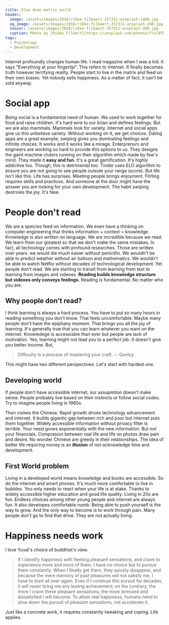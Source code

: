 ```yaml
---
title: Slow down matrix world
header:
  image: /assets/images/2018/rikke-filbaert-357311-unsplash-1400.jpg
  og_image: /assets/images/2018/rikke-filbaert-357311-unsplash-200.jpg
  teaser: /assets/images/2018/rikke-filbaert-357311-unsplash-200.jpg
  caption: Photo by [Rikke Filbært](https://unsplash.com/photos/frul0TR6QdY?utm_source=unsplash&utm_medium=referral&utm_content=creditCopyText) on [Unsplash](https://unsplash.com/search/photos/slow?utm_source=unsplash&utm_medium=referral&utm_content=creditCopyText)
tags:
  - Psychology
  - Development
---
```


Internet profoundly changes human life. I read magazine when I was a kid. It says "Everything at your fingertip". This refers to Internet. It finally becomes truth however terrifying reality.
People start to live in the matrix and feed on their own biases. Yet nobody
sells happiness. As a matter of fact, it can’t be sold anyway.

# Social app

Being social is a fundamental need of human. We used to work together for food
and raise children. It's hard wire to our brian and defines feelings. But we are
also mammals. Mammals look for variety. Internet and social apps give us this  unbelieve variety. Without working on it, we get choices. Dating apps are a great
example, swiping gives you dominating feelings and infinite choices. It works and
it works like a mirage. Enterprenurs and engineers are working so hard to provide
this options to us. They designs the gaint machine cluters running on their algorithm which made by few's mind. They made it **easy and fun**. It's a great gamification. It's highly addictive too.
Though, this is detrimental too. Tinder uses ELO algorithm to ensure you are
not going to see people outside your range (score). But life isn't like this.
Life has surprises. Meeting people brings enjoyment. Flirting requires
skills and practices. And someone at the door might have the answer you are looking for your own development. The habit swiping destroies the joy. It's fake.

# People don't read

We are a speicies feed on information. We even have a thinking on computer engineering that thinks information + context = knowledge. Knowledge is also written on language. We are incredible because we read. We learn from our greatest so that we don't make the same mistakes. In fact, all technology comes with profound researches. Those are written over years. we would die much easier without penicillin. We wouldn't be able to predict weather without air balloon and mathematics. We wouldn't be able to watch Netflix without decades of
technological development. Yet people don't read. We are starting to transit from
learning from text to learning from images and videoes. **Reading builds knowledge structure but videoes only conveys feelings.** Reading is fundamental.
No matter who you are.

## Why people don't read?

I think learning is always a hard process. You have to put so many hours in
reading something you don't know. That feels uncomfortable. Maybe many people
don't have the epiphany moment. That brings you all the joy of learning. It's
generally true that you can learn whatever you want on the internet. Knowledege
is accessisble than ever but people are lack of motivation. Yes, learning might not lead you to a perfect job. It doesn't give you better income. But, 

> Difficulty is a process of mastering your craft. -- Qunicy

This might have two different perspectives. Let's start with hardest one.

## Developing world

If people don't have accessible internet, our assupmtion doesn’t make sense. People probably live based on their instincts or follow social codes. Try to imagine people living in 1960s.

Then comes the Chinese. Rapid growth drives technology advancement and internet.
It builds gigantic gap between rich and poor but internet puts them together.
Widely accessible information without privacy filter is terrible. Your need grows
exponentially with the new information. But not your financials. Comprasion between real life and life on
photos draw pain and desire. No wonder Chinese are greedy in their relationships.
The idea of better life requiring money is an **illusion** of not acknowledge time and development.

## First World problem

Living in a developed world means knowledge and books are accessible. So do
the internet and smart phones. It's much more comfortable to live in bubbles. You only
needs to react when your life is at stake. Thanks to widely accessible higher
education and good life quality. Living in 20s are fun. Endless choices among other young people and internet are always fun. It also developes comfortable numb. Being able to push yourself is the way to grow. And the only way to become
is to work through pain. Many people don't go to find that drive. They are not
actually living.

# Happiness needs work

I love Yuval's choice of buddhist's view.

> If I identify happiness with fleeting pleasant sensations, and crave to
> experience more and more of them, I have no choice but to pursue them constantly. When I finally get them, they quickly disappear, and because the
> mere memory of past pleasures will not satisfy me, I have to start all over
> again. Even if I continue this pursuit for decades, it will never bring me
> any lasting achievement; on the contrary, the more I crave these pleasant
> sensations, the more stressed and dissatisfied I will become. To attain real
> happiness, humans need to slow down the pursuit of pleasant sensations, not
> accelerate it.

Just like a concrete work, it requires constantly tweaking and coping. Life applies.
